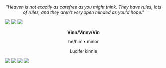 <p align="center"><I>"Heaven is not exactly as carefree as you might think. They have rules, lots of rules, and they aren't very open minded as you’d hope."</I></p>

![](https://64.media.tumblr.com/178826b3dc477ba2d9654996732787ee/f14a73274c031125-7b/s2048x3072/5e3e436b8a535877f6d59af8523ec96444a9e911.pnj)
![](https://64.media.tumblr.com/d35109ead6fa5ee7eafae49e31d88e95/d87ad47082fe3c51-0b/s540x810/8e081d9cb3eb032118492ce4455e5083de2add3c.gifv)
![](https://64.media.tumblr.com/2077065e303e11d3d03dcb208c539fa7/94bb6a3f9633dfc4-e8/s2048x3072/e766fb400463c5c643a0b43f74255ddee92d435a.pnj)
<p align="center"><B>Vinn/Vinny/Vin</B></p>
<p align="center">he/him • minor</p>
<p align="center">Lucifer kinnie</p>

![](https://64.media.tumblr.com/2077065e303e11d3d03dcb208c539fa7/94bb6a3f9633dfc4-e8/s2048x3072/e766fb400463c5c643a0b43f74255ddee92d435a.pnj)
![](https://64.media.tumblr.com/8abaa3ccacc706798ad61a80cf88f5fb/7c286e68eff1a3e7-1e/s2048x3072/106b7ffbae89b682c84f6970a55bb071940c1418.pnj)
![](https://64.media.tumblr.com/ba2559dbfe38ffcb4daf2179b738c277/c489a7da8d71849c-83/s640x960/e3ee4f3efebdb4d1b937056c7bca61f0ff3691bf.pnj)
![](https://64.media.tumblr.com/4250b09b128b993f1bcab1afb07e0f7e/0ad31d66c90fa1ac-42/s2048x3072/6de2e2c828cca5ac6afe62dbfb63b9079f583111.pnj)
<!--
**Vinn-commits/Vinn-commits** is a ✨ _special_ ✨ repository because its `README.md` (this file) appears on your GitHub profile.

Here are some ideas to get you started:

- 🔭 I’m currently working on ...
- 🌱 I’m currently learning ...
- 👯 I’m looking to collaborate on ...
- 🤔 I’m looking for help with ...
- 💬 Ask me about ...
- 📫 How to reach me: ...
- 😄 Pronouns: ...
- ⚡ Fun fact: ...
-->
